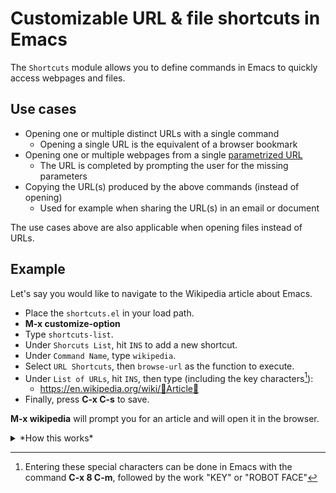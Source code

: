 # Customizable URL & file shortcuts in Emacs

The `Shortcuts` module allows you to define commands in Emacs to quickly access webpages and files.

## Use cases

  * Opening one or multiple distinct URLs with a single command
    * Opening a single URL is the equivalent of a browser bookmark
  * Opening one or multiple webpages from a single [parametrized URL](https://developer.mozilla.org/en-US/docs/Learn/Common_questions/Web_mechanics/What_is_a_URL#parameters)
    * The URL is completed by prompting the user for the missing parameters
  * Copying the URL(s) produced by the above commands (instead of opening)
    * Used for example when sharing the URL(s) in an email or document

The use cases above are also applicable when opening files instead of URLs.

## Example

Let's say you would like to navigate to the Wikipedia article about Emacs.

* Place the `shortcuts.el` in your load path.
* **M-x customize-option**
* Type `shortcuts-list`.
* Under `Shorcuts List`, hit `INS` to add a new shortcut.
* Under `Command Name`, type `wikipedia`.
* Select `URL Shortcuts`, then `browse-url` as the function to execute.
* Under `List of URLs`, hit `INS`, then type (including the key characters[^1]):
  * https://en.wikipedia.org/wiki/🔑Article🔑
* Finally, press **C-x C-s** to save.

**M-x wikipedia** will prompt you for an article and will open it in the browser.


<details>
<summary>*How this works*</summary>

When the customize option is saved, the `Shortcuts` code sets the command name `wikipedia` as an _interactive command_ that can be called by the user with `M-x`.

Specifically, it defines an interactive command that:

* optionally accepts user input, if the URL contains parameter prompts to form a URL
* calls the chosen function with this URL.

</details>

[^1]: Entering these special characters can be done in Emacs with the command **C-x 8 C-m**, followed by the work "KEY" or "ROBOT FACE"
